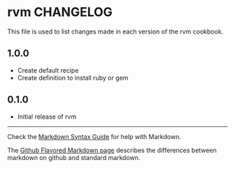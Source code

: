 # rvm CHANGELOG

This file is used to list changes made in each version of the rvm cookbook.

## 1.0.0
- Create default recipe
- Create definition to install ruby or gem

## 0.1.0
- Initial release of rvm

- - -
Check the [Markdown Syntax Guide](http://daringfireball.net/projects/markdown/syntax) for help with Markdown.

The [Github Flavored Markdown page](http://github.github.com/github-flavored-markdown/) describes the differences between markdown on github and standard markdown.
